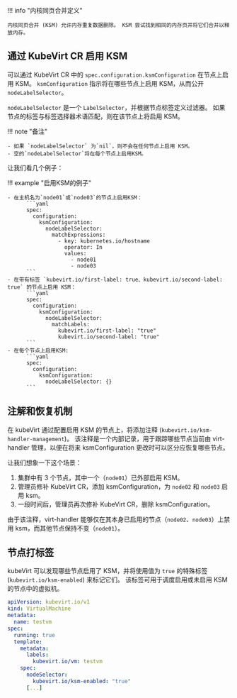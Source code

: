
!!! info "内核同页合并定义"

    内核同页合并 (KSM) 允许内存重复数据删除。 KSM 尝试找到相同的内存页并将它们合并以释放内存。

## 通过 KubeVirt CR 启用 KSM

可以通过 KubeVirt CR 中的 `spec.configuration.ksmConfiguration` 在节点上启用 KSM。 `ksmConfiguration` 指示将在哪些节点上启用 KSM，从而公开 `nodeLabelSelector`。

`nodeLabelSelector` 是一个 `LabelSelector`，并根据节点标签定义过滤器。 如果节点的标签与标签选择器术语匹配，则在该节点上将启用 KSM。

!!! note "备注"

    - 如果 `nodeLabelSelector` 为`nil`，则不会在任何节点上启用 KSM。
    - 空的`nodeLabelSelector`将在每个节点上启用KSM。

让我们看几个例子：

!!! example "启用KSM的例子"

    - 在主机名为`node01`或`node03`的节点上启用KSM：
          ```yaml
          spec:
            configuration:
              ksmConfiguration:
                nodeLabelSelector:
                  matchExpressions:
                    - key: kubernetes.io/hostname
                      operator: In
                      values:
                        - node01
                        - node03
          ```
    - 在带有标签 `kubevirt.io/first-label: true、kubevirt.io/second-label: true` 的节点上启用 KSM：
          ```yaml
          spec:
            configuration:
              ksmConfiguration:
                nodeLabelSelector:
                  matchLabels:
                    kubevirt.io/first-label: "true"
                    kubevirt.io/second-label: "true"
          ```
    - 在每个节点上启用KSM:
          ```yaml
          spec:
            configuration:
              ksmConfiguration:
                nodeLabelSelector: {}
          ```

## 注解和恢复机制

在 kubeVirt 通过配置启用 KSM 的节点上，将添加注释 (`kubevirt.io/ksm-handler-management`)。 该注释是一个内部记录，用于跟踪哪些节点当前由 virt-handler 管理，以便在将来 ksmConfiguration 更改时可以区分应恢复哪些节点。

让我们想象一下这个场景：

1. 集群中有 3 个节点，其中一个（`node01`）已外部启用 KSM。
2. 管理员修补 KubeVirt CR，添加 ksmConfiguration，为 `node02` 和 `node03` 启用 ksm。
3. 一段时间后，管理员再次修补 KubeVirt CR，删除 ksmConfiguration。

由于该注释，virt-handler 能够仅在其本身已启用的节点（`node02`、`node03`）上禁用 ksm，而其他节点保持不变（`node01`）。

## 节点打标签

kubeVirt 可以发现哪些节点启用了 KSM，并将使用值为 `true` 的特殊标签 (`kubevirt.io/ksm-enabled`) 来标记它们。 该标签可用于调度启用或未启用 KSM 的节点中的虚拟机。

```yaml linenums="1"
apiVersion: kubevirt.io/v1
kind: VirtualMachine
metadata:
  name: testvm
spec:
  running: true
  template:
    metadata:
      labels:
        kubevirt.io/vm: testvm
    spec:
      nodeSelector:
        kubevirt.io/ksm-enabled: "true"
      [...]
```
